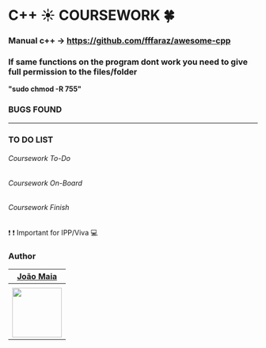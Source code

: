 # C++ :sunny: COURSEWORK :four_leaf_clover:
### Manual c++ -> https://github.com/fffaraz/awesome-cpp 

### If same functions on the program dont work you need to give full permission to the files/folder

__"sudo chmod -R 755"__

### BUGS FOUND



---


### TO DO LIST


###### Coursework To-Do


###### Coursework On-Board


###### Coursework Finish

:exclamation: :exclamation: Important for IPP/Viva :computer:



### Author


| [João Maia <br> ](https://github.coventry.ac.uk/deoiveij/)                           |
| :---:                                           | 
|                                                 | 
| <a href="https://twitter.com/wannabevunf1"><img src="authorsIMG/joao_maia.jpg" width="100"></a>| 



